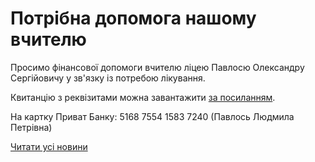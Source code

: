# Потрібна допомога нашому вчителю

Просимо фінансової допомоги вчителю ліцею Павлосю Олександру Сергійовичу у зв'язку із потребою лікування.

Квитанцію з реквізитами можна завантажити [за посиланням](/files/blog/потрібна-допомога-нашому-вчителю/pawlos.pdf).

На картку Приват Банку: 5168 7554 1583 7240 (Павлось Людмила Петрівна)

[Читати усі новини](/news)
